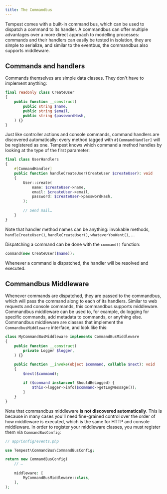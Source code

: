```yaml
---
title: The Commandbus
---
```


Tempest comes with a built-in command bus, which can be used to dispatch a command to its handler. A commandbus can offer multiple advantages over a more direct approach to modelling processes: commands and their handlers can easily be tested in isolation, they are simple to serialize, and similar to the eventbus, the commandbus also supports middleware.

## Commands and handlers

Commands themselves are simple data classes. They don't have to implement anything:

```php
final readonly class CreateUser
{
    public function __construct(
        public string $name,
        public string $email,
        public string $passwordHash,
    ) {}
}
```

Just like controller actions and console commands, command handlers are discovered automatically: every method tagged with `#[CommandHandler]` will be registered as one. Tempest knows which command a method handles by looking at the type of the first parameter:

```php
final class UserHandlers
{
    #[CommandHandler]
    public function handleCreateUser(CreateUser $createUser): void
    {
        User::create(
            name: $createUser->name,
            email: $createUser->email,
            password: $createUser->passwordHash,
        );
        
        // Send mail…
    }
}
```

Note that handler method names can be anything: invokable methods, `handleCreateUser()`, `handleCreateUser()`, `whateverYouWant()`, …

Dispatching a command can be done with the `command()` function:

```php
command(new CreateUser($name));
```

Whenever a command is dispatched, the handler will be resolved and executed.

## Commandbus Middleware

Whenever commands are dispatched, they are passed to the commandbus, which will pass the command along to each of its handlers. Similar to web requests and console commands, this commandbus supports middleware. Commandbus middleware can be used to, for example, do logging for specific commands, add metadata to commands, or anything else. Commandbus middleware are classes that implement the `CommandbusMiddleware` interface, and look like this:

```php
class MyCommandBusMiddleware implements CommandBusMiddleware
{
    public function __construct(
        private Logger $logger,
    ) {}

    public function __invoke(object $command, callable $next): void
    {
        $next($command);
        
        if ($command instanceof ShouldBeLogged) {
            $this->logger->info($command->getLogMessage());
        }
    }
}
```

Note that commandbus middleware **is not discovered automatically**. This is because in many cases you'll need fine-grained control over the order of how middleware is executed, which is the same for HTTP and console middleware. In order to register your middleware classes, you must register them via `CommandBusConfig`:

```php
// app/Config/events.php

use Tempest\CommandBus\CommandBusConfig;

return new CommandBusConfig(
    // …
    
    middleware: [
        MyCommandBusMiddleware::class,
    ],
);
```